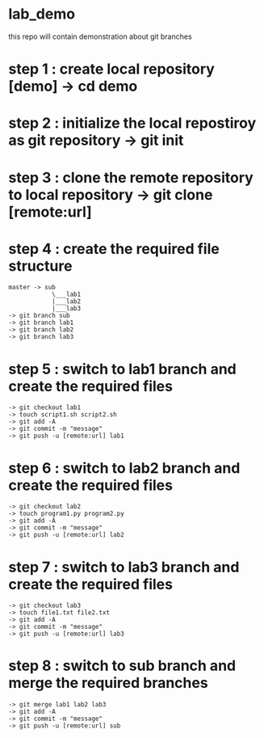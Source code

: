 # lab_demo
this repo will contain demonstration about git branches

# step 1 : create local repository [demo] -> cd demo
# step 2 : initialize the local repostiroy as git repository -> git init
# step 3 : clone the remote repository to local repository -> git clone [remote:url]
# step 4 : create the required file structure 
    master -> sub
                \___lab1
                |___lab2
                |___lab3
    -> git branch sub
    -> git branch lab1
    -> git branch lab2
    -> git branch lab3

# step 5 : switch to lab1 branch and create the required files
    -> git checkout lab1
    -> touch script1.sh script2.sh
    -> git add -A
    -> git commit -m "message"
    -> git push -u [remote:url] lab1
# step 6 : switch to lab2 branch and create the required files
    -> git checkout lab2
    -> touch program1.py program2.py
    -> git add -A
    -> git commit -m "message"
    -> git push -u [remote:url] lab2
# step 7 : switch to lab3 branch and create the required files
    -> git checkout lab3
    -> touch file1.txt file2.txt
    -> git add -A
    -> git commit -m "message"
    -> git push -u [remote:url] lab3
# step 8 : switch to sub branch and merge the required branches
    -> git merge lab1 lab2 lab3
    -> git add -A
    -> git commit -m "message"
    -> git push -u [remote:url] sub
